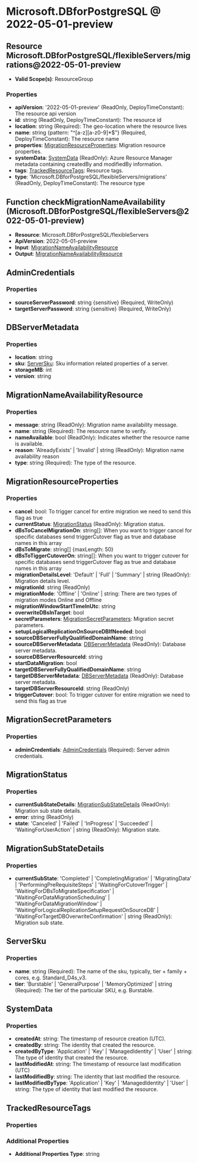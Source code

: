 # Microsoft.DBforPostgreSQL @ 2022-05-01-preview

## Resource Microsoft.DBforPostgreSQL/flexibleServers/migrations@2022-05-01-preview
* **Valid Scope(s)**: ResourceGroup
### Properties
* **apiVersion**: '2022-05-01-preview' (ReadOnly, DeployTimeConstant): The resource api version
* **id**: string (ReadOnly, DeployTimeConstant): The resource id
* **location**: string (Required): The geo-location where the resource lives
* **name**: string {pattern: "^[a-z][a-z0-9]*$"} (Required, DeployTimeConstant): The resource name
* **properties**: [MigrationResourceProperties](#migrationresourceproperties): Migration resource properties.
* **systemData**: [SystemData](#systemdata) (ReadOnly): Azure Resource Manager metadata containing createdBy and modifiedBy information.
* **tags**: [TrackedResourceTags](#trackedresourcetags): Resource tags.
* **type**: 'Microsoft.DBforPostgreSQL/flexibleServers/migrations' (ReadOnly, DeployTimeConstant): The resource type

## Function checkMigrationNameAvailability (Microsoft.DBforPostgreSQL/flexibleServers@2022-05-01-preview)
* **Resource**: Microsoft.DBforPostgreSQL/flexibleServers
* **ApiVersion**: 2022-05-01-preview
* **Input**: [MigrationNameAvailabilityResource](#migrationnameavailabilityresource)
* **Output**: [MigrationNameAvailabilityResource](#migrationnameavailabilityresource)

## AdminCredentials
### Properties
* **sourceServerPassword**: string {sensitive} (Required, WriteOnly)
* **targetServerPassword**: string {sensitive} (Required, WriteOnly)

## DBServerMetadata
### Properties
* **location**: string
* **sku**: [ServerSku](#serversku): Sku information related properties of a server.
* **storageMB**: int
* **version**: string

## MigrationNameAvailabilityResource
### Properties
* **message**: string (ReadOnly): Migration name availability message.
* **name**: string (Required): The resource name to verify.
* **nameAvailable**: bool (ReadOnly): Indicates whether the resource name is available.
* **reason**: 'AlreadyExists' | 'Invalid' | string (ReadOnly): Migration name availability reason
* **type**: string (Required): The type of the resource.

## MigrationResourceProperties
### Properties
* **cancel**: bool: To trigger cancel for entire migration we need to send this flag as true
* **currentStatus**: [MigrationStatus](#migrationstatus) (ReadOnly): Migration status.
* **dBsToCancelMigrationOn**: string[]: When you want to trigger cancel for specific databases send triggerCutover flag as true and database names in this array
* **dBsToMigrate**: string[] {maxLength: 50}
* **dBsToTiggerCutoverOn**: string[]: When you want to trigger cutover for specific databases send triggerCutover flag as true and database names in this array
* **migrationDetailsLevel**: 'Default' | 'Full' | 'Summary' | string (ReadOnly): Migration details level.
* **migrationId**: string (ReadOnly)
* **migrationMode**: 'Offline' | 'Online' | string: There are two types of migration modes Online and Offline
* **migrationWindowStartTimeInUtc**: string
* **overwriteDBsInTarget**: bool
* **secretParameters**: [MigrationSecretParameters](#migrationsecretparameters): Migration secret parameters.
* **setupLogicalReplicationOnSourceDBIfNeeded**: bool
* **sourceDBServerFullyQualifiedDomainName**: string
* **sourceDBServerMetadata**: [DBServerMetadata](#dbservermetadata) (ReadOnly): Database server metadata.
* **sourceDBServerResourceId**: string
* **startDataMigration**: bool
* **targetDBServerFullyQualifiedDomainName**: string
* **targetDBServerMetadata**: [DBServerMetadata](#dbservermetadata) (ReadOnly): Database server metadata.
* **targetDBServerResourceId**: string (ReadOnly)
* **triggerCutover**: bool: To trigger cutover for entire migration we need to send this flag as true

## MigrationSecretParameters
### Properties
* **adminCredentials**: [AdminCredentials](#admincredentials) (Required): Server admin credentials.

## MigrationStatus
### Properties
* **currentSubStateDetails**: [MigrationSubStateDetails](#migrationsubstatedetails) (ReadOnly): Migration sub state details.
* **error**: string (ReadOnly)
* **state**: 'Canceled' | 'Failed' | 'InProgress' | 'Succeeded' | 'WaitingForUserAction' | string (ReadOnly): Migration state.

## MigrationSubStateDetails
### Properties
* **currentSubState**: 'Completed' | 'CompletingMigration' | 'MigratingData' | 'PerformingPreRequisiteSteps' | 'WaitingForCutoverTrigger' | 'WaitingForDBsToMigrateSpecification' | 'WaitingForDataMigrationScheduling' | 'WaitingForDataMigrationWindow' | 'WaitingForLogicalReplicationSetupRequestOnSourceDB' | 'WaitingForTargetDBOverwriteConfirmation' | string (ReadOnly): Migration sub state.

## ServerSku
### Properties
* **name**: string (Required): The name of the sku, typically, tier + family + cores, e.g. Standard_D4s_v3.
* **tier**: 'Burstable' | 'GeneralPurpose' | 'MemoryOptimized' | string (Required): The tier of the particular SKU, e.g. Burstable.

## SystemData
### Properties
* **createdAt**: string: The timestamp of resource creation (UTC).
* **createdBy**: string: The identity that created the resource.
* **createdByType**: 'Application' | 'Key' | 'ManagedIdentity' | 'User' | string: The type of identity that created the resource.
* **lastModifiedAt**: string: The timestamp of resource last modification (UTC)
* **lastModifiedBy**: string: The identity that last modified the resource.
* **lastModifiedByType**: 'Application' | 'Key' | 'ManagedIdentity' | 'User' | string: The type of identity that last modified the resource.

## TrackedResourceTags
### Properties
### Additional Properties
* **Additional Properties Type**: string

